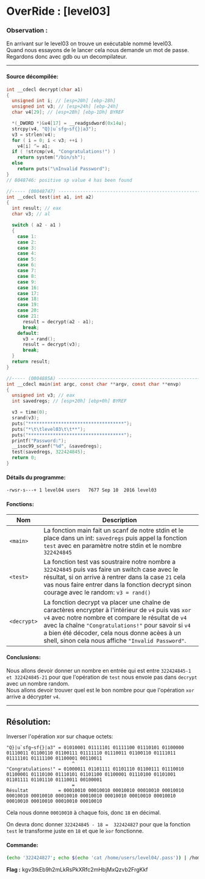 # OverRide : [level03]

### Observation :
En arrivant sur le level03 on trouve un exécutable nommé level03.\
Quand nous essayons de le lancer cela nous demande un mot de passe. \
Regardons donc avec gdb ou un decompilateur.

---

#### Source décompilée:
```c
int __cdecl decrypt(char a1)
{
  unsigned int i; // [esp+20h] [ebp-28h]
  unsigned int v3; // [esp+24h] [ebp-24h]
  char v4[29]; // [esp+2Bh] [ebp-1Dh] BYREF

  *(_DWORD *)&v4[17] = __readgsdword(0x14u);
  strcpy(v4, "Q}|u`sfg~sf{}|a3");
  v3 = strlen(v4);
  for ( i = 0; i < v3; ++i )
    v4[i] ^= a1;
  if ( !strcmp(v4, "Congratulations!") )
    return system("/bin/sh");
  else
    return puts("\nInvalid Password");
}
// 8048746: positive sp value 4 has been found

//----- (08048747) --------------------------------------------------------
int __cdecl test(int a1, int a2)
{
  int result; // eax
  char v3; // al

  switch ( a2 - a1 )
  {
    case 1:
    case 2:
    case 3:
    case 4:
    case 5:
    case 6:
    case 7:
    case 8:
    case 9:
    case 16:
    case 17:
    case 18:
    case 19:
    case 20:
    case 21:
      result = decrypt(a2 - a1);
      break;
    default:
      v3 = rand();
      result = decrypt(v3);
      break;
  }
  return result;
}

//----- (0804885A) --------------------------------------------------------
int __cdecl main(int argc, const char **argv, const char **envp)
{
  unsigned int v3; // eax
  int savedregs; // [esp+20h] [ebp+0h] BYREF

  v3 = time(0);
  srand(v3);
  puts("***********************************");
  puts("*\t\tlevel03\t\t**");
  puts("***********************************");
  printf("Password:");
  __isoc99_scanf("%d", &savedregs);
  test(savedregs, 322424845);
  return 0;
}
```

#### Détails du programme:
```bash
-rwsr-s---+ 1 level04 users   7677 Sep 10  2016 level03
```

#### Fonctions:

| Nom | Description |
| --- | ----------- |
| `<main>` | La fonction main fait un scanf de notre stdin et le place dans un int: `savedregs` puis appel la fonction `test` avec en paramètre notre stdin et le nombre `322424845` |
| `<test>` | La fonction test vas soustraire notre nombre a `322424845` puis vas faire un switch case avec le résultat, si on arrive à rentrer dans la case `21` cela vas nous faire entrer dans la fonction decrypt sinon courage avec le random: `v3 = rand()`|
| `<decrypt>` | La fonction decrypt va placer une chaîne de caractères encrypter à l'intérieur de `v4` puis vas `xor` `v4` avec notre nombre et compare le résultat de `v4` avec la chaîne `"Congratulations!"` pour savoir si `v4` a bien été décoder, cela nous donne acèes à un shell, sinon cela nous affiche `"Invalid Password"`. |


#### Conclusions:
Nous allons devoir donner un nombre en entrée qui est entre `322424845-1 et 322424845-21` pour que l'opération de `test` nous envoie pas dans `decrypt` avec un nombre random. \
Nous allons devoir trouver quel est le bon nombre pour que l'opération `xor` arrive a décrypter `v4`.

----
Résolution:
----

Inverser l'opération xor sur chaque octets:

```shell
"Q}|u`sfg~sf{}|a3" = 01010001 01111101 01111100 01110101 01100000 01110011 01100110 01100111 01111110 01110011 01100110 01111011 01111101 01111100 01100001 00110011
						^	 
"Congratulations!" = 01000011 01101111 01101110 01100111 01110010 01100001 01110100 01110101 01101100 01100001 01110100 01101001 01101111 01101110 01110011 00100001
						=	
Résultat		   = 00010010 00010010 00010010 00010010 00010010 00010010 00010010 00010010 00010010 00010010 00010010 00010010 00010010 00010010 00010010 00010010
```
Cela nous donne `00010010` à chaque fois, donc `18` en décimal.

On devra donc donner `322424845 - 18 =  322424827` pour que la fonction `test` le transforme juste en `18` et que le ̀`xor` fonctionne.

#### Commande:
```bash
(echo '322424827'; echo $(echo 'cat /home/users/level04/.pass')) | /home/users/level03/level03
```

**Flag :** kgv3tkEb9h2mLkRsPkXRfc2mHbjMxQzvb2FrgKkf
